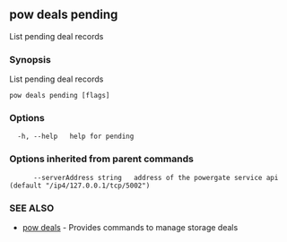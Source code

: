 ## pow deals pending

List pending deal records

### Synopsis

List pending deal records

```
pow deals pending [flags]
```

### Options

```
  -h, --help   help for pending
```

### Options inherited from parent commands

```
      --serverAddress string   address of the powergate service api (default "/ip4/127.0.0.1/tcp/5002")
```

### SEE ALSO

* [pow deals](pow_deals.md)	 - Provides commands to manage storage deals

